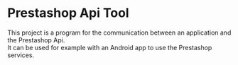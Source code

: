 # Prestashop Api Tool
This project is a program for the communication between an application and the Prestashop Api. <br>
It can be used for example with an Android app to use the Prestashop services.
